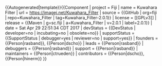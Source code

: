 <noinclude>{{Autogenerated|template}}</noinclude>{{Component
| project = Fiji
| name = Kuwahara Filter
| url = https://imagej.net/Kuwahara_Filter
| source = {{GitHub | org=fiji | repo=Kuwahara_Filter | tag=Kuwahara_Filter-2.0.1}}
| license = [[GPLv3]]
| release = {{Maven | g=sc.fiji | a=Kuwahara_Filter | v=2.0.1 | label=2.0.1}}
| date = Sat Apr 29 22:51:34 CDT 2017
| devStatus = {{DevStatus | developer=no | incubating=no | obsolete=no}}
| supportStatus = {{SupportStatus | debugger=yes | reviewer=no | support=yes}}
| founders = {{Person|rasband}}, {{Person|dscho}}
| leads = {{Person|rasband}}
| debuggers = {{Person|rasband}}
| support = {{Person|rasband}}
| maintainers = {{Person|ctrueden}}
| contributors = {{Person|dscho}}, {{Person|hinerm}}
}}
